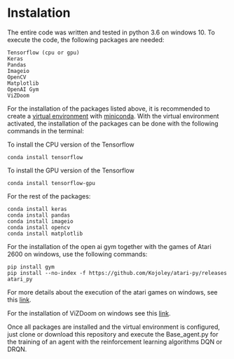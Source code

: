 # Instalation
The entire code was written and tested in python 3.6 on windows 10. To execute the code, the following packages are needed:
````
Tensorflow (cpu or gpu)
Keras
Pandas
Imageio
OpenCV
Matplotlib
OpenAI Gym
ViZDoom
````

For the installation of the packages listed above, it is recommended to create a [virtual environment](https://docs.conda.io/projects/conda/en/latest/user-guide/getting-started.html#managing-environments) with [miniconda](https://docs.conda.io/projects/conda/en/latest/user-guide/install/index.html). With the virtual environment activated, the installation of the packages can be done with the following commands in the terminal:

To install the CPU version of the Tensorflow
````
conda install tensorflow
````
To install the GPU version of the Tensorflow
````
conda install tensorflow-gpu
````
For the rest of the packages:
````
conda install keras
conda install pandas
conda install imageio
conda install opencv
conda install matplotlib
````
For the installation of the open ai gym together with the games of Atari 2600 on windows, use the following commands:
````
pip install gym
pip install --no-index -f https://github.com/Kojoley/atari-py/releases atari_py
````
For more details about the execution of the atari games on windows, see this [link](https://stackoverflow.com/questions/42605769/openai-gym-atari-on-windows).

For the installation of ViZDoom on windows see this [link](https://github.com/mwydmuch/ViZDoom/blob/master/doc/Building.md#windows_bin).

Once all packages are installed and the virtual environment is configured, just clone or download this repository and execute the Base_agent.py for the training of an agent with the reinforcement learning algorithms DQN or DRQN.
